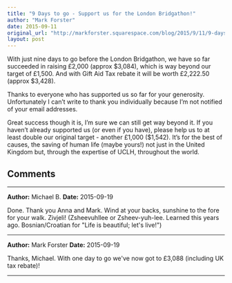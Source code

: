 ```yaml
---
title: "9 Days to go - Support us for the London Bridgathon!"
author: "Mark Forster"
date: 2015-09-11
original_url: "http://markforster.squarespace.com/blog/2015/9/11/9-days-to-go-support-us-for-the-london-bridgathon.html"
layout: post
---
```


With just nine days to go before the London Bridgathon, we have so far succeeded in raising £2,000 (approx $3,084), which is way beyond our target of £1,500. And with Gift Aid Tax rebate it will be worth £2,222.50 (approx $3,428).

Thanks to everyone who has supported us so far for your generosity. Unfortunately I can’t write to thank you individually because I’m not notified of your email addresses.

Great success though it is, I’m sure we can still get way beyond it. If you haven’t already supported us (or even if you have), please help us to at least double our original target - another £1,000 ($1,542). It’s for the best of causes, the saving of human life (maybe yours!) not just in the United Kingdom but, through the expertise of UCLH, throughout the world.


## Comments

---

**Author:** Michael B.
**Date:** 2015-09-19

Done. Thank you Anna and Mark. Wind at your backs, sunshine to the fore for your walk. Zivjeli! (Zsheevuhllee or Zsheev-yuh-lee. Learned this years ago. Bosnian/Croatian for "Life is beautiful; let's live!")

---

**Author:** Mark Forster
**Date:** 2015-09-19

Thanks, Michael. With one day to go we've now got to £3,088 (including UK tax rebate)!

---
